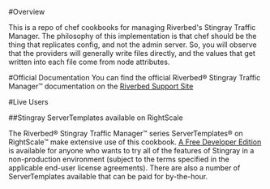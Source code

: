 #Overview

This is a repo of chef cookbooks for managing Riverbed's Stingray Traffic
Manager. The philosophy of this implementation is that chef should be the thing
that replicates config, and not the admin server.  So, you will observe that the
providers will generally write files directly, and the values that get written
into each file come from node attributes.

#Official Documentation
You can find the official Riverbed&reg; Stingray Traffic Manager&trade;
documentation on the [Riverbed Support Site](https://support.riverbed.com/docs/stingray/index.htm)

#Live Users

##Stingray ServerTemplates available on  RightScale 

The Riverbed&reg; Stingray Traffic Manager&trade; series ServerTemplates&reg; on
RightScale&trade; make extensive use of this cookbook.  [A Free Developer
Edition](https://my.rightscale.com/library/server_templates/Stingray-Free-Developer-Editio/lineage/15764)
is available for anyone who wants to try all of the features of Stingray
in a non-production environment (subject to the terms specified in the
applicable end-user license agreements).  There are also a number of
ServerTemplates available that can be paid for by-the-hour.
